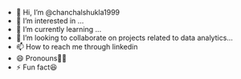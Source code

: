 - 👋 Hi, I’m @chanchalshukla1999
- 👀 I’m interested in ...
- 🌱 I’m currently learning ...
- 💞️ I’m looking to collaborate on projects related to data analytics...
- 📫 How to reach me through linkedin
- 😄 Pronouns👩‍🔧
- ⚡ Fun fact😆

<!---
chanchalshukla1999/chanchalshukla1999 is a ✨ special ✨ repository because its `README.md` (this file) appears on your GitHub profile.
You can click the Preview link to take a look at your changes.
--->
